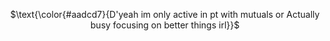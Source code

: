 <div align="center">

$\text{\color{#aadcd7}{D'yeah im only active in pt with mutuals or Actually busy focusing on better things irl}}$

</p>
